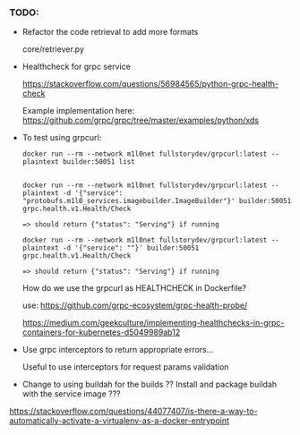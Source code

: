 ### TODO:

* Refactor the code retrieval to add more formats

  core/retriever.py


* Healthcheck for grpc service

  https://stackoverflow.com/questions/56984565/python-grpc-health-check

  Example implementation here:
  https://github.com/grpc/grpc/tree/master/examples/python/xds


* To test using grpcurl:
  ```
  docker run --rm --network m1l0net fullstorydev/grpcurl:latest --plaintext builder:50051 list


  docker run --rm --network m1l0net fullstorydev/grpcurl:latest --plaintext -d '{"service": "protobufs.m1l0_services.imagebuilder.ImageBuilder"}' builder:50051 grpc.health.v1.Health/Check

  => should return {"status": "Serving"} if running

  docker run --rm --network m1l0net fullstorydev/grpcurl:latest --plaintext -d '{"service": ""}' builder:50051 grpc.health.v1.Health/Check

  => should return {"status": "Serving"} if running
  
  ```

  How do we use the grpcurl as HEALTHCHECK in Dockerfile?

  use: https://github.com/grpc-ecosystem/grpc-health-probe/

  https://medium.com/geekculture/implementing-healthchecks-in-grpc-containers-for-kubernetes-d5049989ab12


* Use grpc interceptors to return appropriate errors...

  Useful to use interceptors for request params validation

* Change to using buildah for the builds ?? Install and package buildah with the service image ???



https://stackoverflow.com/questions/44077407/is-there-a-way-to-automatically-activate-a-virtualenv-as-a-docker-entrypoint